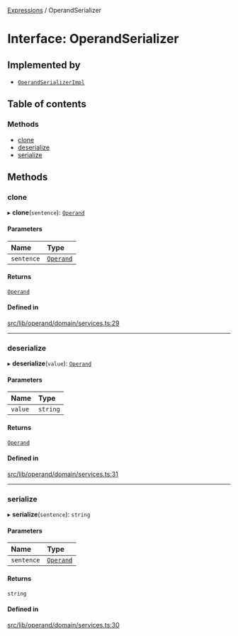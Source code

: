 [Expressions](../README.md) / OperandSerializer

# Interface: OperandSerializer

## Implemented by

- [`OperandSerializerImpl`](../classes/OperandSerializerImpl.md)

## Table of contents

### Methods

- [clone](OperandSerializer.md#clone)
- [deserialize](OperandSerializer.md#deserialize)
- [serialize](OperandSerializer.md#serialize)

## Methods

### clone

▸ **clone**(`sentence`): [`Operand`](../classes/Operand.md)

#### Parameters

| Name | Type |
| :------ | :------ |
| `sentence` | [`Operand`](../classes/Operand.md) |

#### Returns

[`Operand`](../classes/Operand.md)

#### Defined in

[src/lib/operand/domain/services.ts:29](https://github.com/FlavioLionelRita/3xpr/blob/ec38cc3/src/lib/operand/domain/services.ts#L29)

___

### deserialize

▸ **deserialize**(`value`): [`Operand`](../classes/Operand.md)

#### Parameters

| Name | Type |
| :------ | :------ |
| `value` | `string` |

#### Returns

[`Operand`](../classes/Operand.md)

#### Defined in

[src/lib/operand/domain/services.ts:31](https://github.com/FlavioLionelRita/3xpr/blob/ec38cc3/src/lib/operand/domain/services.ts#L31)

___

### serialize

▸ **serialize**(`sentence`): `string`

#### Parameters

| Name | Type |
| :------ | :------ |
| `sentence` | [`Operand`](../classes/Operand.md) |

#### Returns

`string`

#### Defined in

[src/lib/operand/domain/services.ts:30](https://github.com/FlavioLionelRita/3xpr/blob/ec38cc3/src/lib/operand/domain/services.ts#L30)
